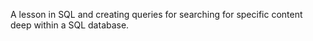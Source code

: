A lesson in SQL and creating queries for searching for specific content deep within a SQL database.
